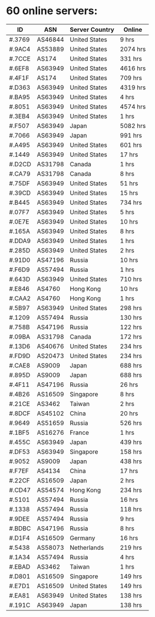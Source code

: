 # 60 online servers:

| ID | ASN | Server Country | Online |
| ------ | ------ | ------ | ------ |
| #.3769 | AS46844 | United States | 9 hrs |
| #.9AC4 | AS53889 | United States | 2074 hrs |
| #.7CCE | AS174 | United States | 331 hrs |
| #.6EF8 | AS63949 | United States | 4616 hrs |
| #.4F1F | AS174 | United States | 709 hrs |
| #.D363 | AS63949 | United States | 4319 hrs |
| #.BA95 | AS63949 | United States | 4 hrs |
| #.8051 | AS63949 | United States | 4574 hrs |
| #.3EB4 | AS63949 | United States | 1 hrs |
| #.F507 | AS63949 | Japan | 5082 hrs |
| #.7066 | AS63949 | Japan | 991 hrs |
| #.A495 | AS63949 | United States | 601 hrs |
| #.1449 | AS63949 | United States | 17 hrs |
| #.D2CD | AS31798 | Canada | 1 hrs |
| #.CA79 | AS31798 | Canada | 8 hrs |
| #.75DF | AS63949 | United States | 51 hrs |
| #.39CD | AS63949 | United States | 15 hrs |
| #.B445 | AS63949 | United States | 734 hrs |
| #.07F7 | AS63949 | United States | 5 hrs |
| #.0E7E | AS63949 | United States | 10 hrs |
| #.165A | AS63949 | United States | 8 hrs |
| #.DDA9 | AS63949 | United States | 1 hrs |
| #.285D | AS63949 | United States | 2 hrs |
| #.91D0 | AS47196 | Russia | 10 hrs |
| #.F6D9 | AS57494 | Russia | 1 hrs |
| #.643D | AS63949 | United States | 710 hrs |
| #.E846 | AS4760 | Hong Kong | 10 hrs |
| #.CAA2 | AS4760 | Hong Kong | 1 hrs |
| #.5B97 | AS63949 | United States | 298 hrs |
| #.1209 | AS57494 | Russia | 130 hrs |
| #.758B | AS47196 | Russia | 122 hrs |
| #.09BA | AS31798 | Canada | 172 hrs |
| #.13D6 | AS40676 | United States | 234 hrs |
| #.FD9D | AS20473 | United States | 234 hrs |
| #.CAE8 | AS9009 | Japan | 688 hrs |
| #.895D | AS9009 | Japan | 688 hrs |
| #.4F11 | AS47196 | Russia | 26 hrs |
| #.4B26 | AS16509 | Singapore | 8 hrs |
| #.21CE | AS3462 | Taiwan | 2 hrs |
| #.8DCF | AS45102 | China | 20 hrs |
| #.9649 | AS51659 | Russia | 526 hrs |
| #.1BF5 | AS16276 | France | 1 hrs |
| #.455C | AS63949 | Japan | 439 hrs |
| #.DF53 | AS63949 | Singapore | 158 hrs |
| #.9052 | AS9009 | Japan | 438 hrs |
| #.F7EF | AS4134 | China | 17 hrs |
| #.22CF | AS16509 | Japan | 2 hrs |
| #.CD47 | AS54574 | Hong Kong | 234 hrs |
| #.5101 | AS57494 | Russia | 16 hrs |
| #.1338 | AS57494 | Russia | 118 hrs |
| #.9DEE | AS57494 | Russia | 9 hrs |
| #.BDBC | AS47196 | Russia | 8 hrs |
| #.D1F4 | AS16509 | Germany | 16 hrs |
| #.5438 | AS58073 | Netherlands | 219 hrs |
| #.1A34 | AS57494 | Russia | 4 hrs |
| #.EBAD | AS3462 | Taiwan | 1 hrs |
| #.D801 | AS16509 | Singapore | 149 hrs |
| #.E7D1 | AS16509 | United States | 149 hrs |
| #.EA81 | AS63949 | United States | 138 hrs |
| #.191C | AS63949 | Japan | 138 hrs |

